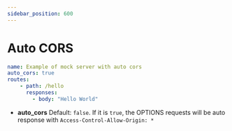 ```yaml
---
sidebar_position: 600
---
```


# Auto CORS

```yaml title="cors.yaml"
name: Example of mock server with auto cors
auto_cors: true
routes:
    - path: /hello
      responses:
        - body: "Hello World"
```

- **auto_cors** Default: `false`. If it is `true`, the OPTIONS requests will be auto response with `Access-Control-Allow-Origin: *`